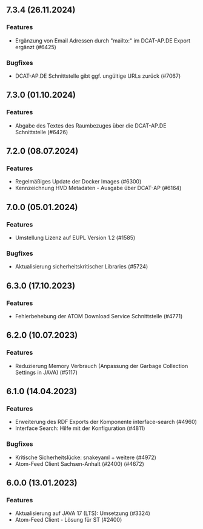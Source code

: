 
## 7.3.4 (26.11.2024)

### Features

* Ergänzung von Email Adressen durch "mailto:" im DCAT-AP.DE Export ergänzt (#6425)

### Bugfixes

* DCAT-AP.DE Schnittstelle gibt ggf. ungültige URLs zurück (#7067)
    
## 7.3.0 (01.10.2024)

### Features

* Abgabe des Textes des Raumbezuges über die DCAT-AP.DE Schnittstelle (#6426)

    
## 7.2.0 (08.07.2024)

### Features

* Regelmäßiges Update der Docker Images (#6300)
* Kennzeichnung HVD Metadaten - Ausgabe über DCAT-AP (#6164)

    
## 7.0.0 (05.01.2024)

### Features

* Umstellung Lizenz auf EUPL Version 1.2 (#1585)

### Bugfixes

* Aktualisierung sicherheitskritischer Libraries (#5724)
    
## 6.3.0 (17.10.2023)

### Features

* Fehlerbehebung der ATOM Download Service Schnittstelle (#4771)

    
## 6.2.0 (10.07.2023)

### Features

* Reduzierung Memory Verbrauch (Anpassung der Garbage Collection Settings in JAVA) (#5117)




    
## 6.1.0 (14.04.2023)

### Features

* Erweiterung des RDF Exports der Komponente interface-search  (#4960)
* Interface Search: Hilfe mit der Konfiguration (#4811)

### Bugfixes

* Kritische Sicherheitslücke: snakeyaml + weitere  (#4972)
* Atom-Feed Client Sachsen-Anhalt (#2400)  (#4672)
    
## 6.0.0 (13.01.2023)

### Features

* Aktualisierung auf JAVA 17 (LTS): Umsetzung (#3324)
* Atom-Feed Client - Lösung für ST (#2400)




    